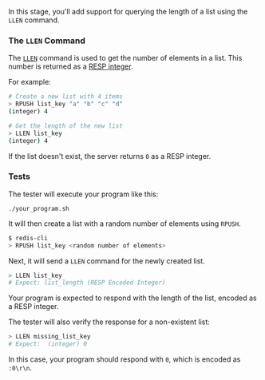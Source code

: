 In this stage, you'll add support for querying the length of a list using the `LLEN` command.

### The `LLEN` Command

The [`LLEN`](https://redis.io/docs/latest/commands/llen/) command is used to get the number of elements in a list. This number is returned as a [RESP integer](https://redis.io/docs/latest/develop/reference/protocol-spec/#integers).

For example:

```bash
# Create a new list with 4 items
> RPUSH list_key "a" "b" "c" "d"
(integer) 4

# Get the length of the new list
> LLEN list_key
(integer) 4
```

If the list doesn't exist, the server returns `0` as a RESP integer.

### Tests

The tester will execute your program like this:

```
./your_program.sh
```

It will then create a list with a random number of elements using `RPUSH`.

```bash
$ redis-cli
> RPUSH list_key <random number of elements>
```

Next, it will send a `LLEN` command for the newly created list. 

```bash
> LLEN list_key
# Expect: list_length (RESP Encoded Integer)
```

Your program is expected to respond with the length of the list, encoded as a RESP integer.

The tester will also verify the response for a non-existent list:

```bash
> LLEN missing_list_key
# Expect:  (integer) 0
```

In this case, your program should respond with `0`, which is encoded as `:0\r\n`.
